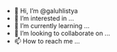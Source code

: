- 👋 Hi, I’m @galuhlistya
- 👀 I’m interested in ...
- 🌱 I’m currently learning ...
- 💞️ I’m looking to collaborate on ...
- 📫 How to reach me ...

<!---
galuhlistya/galuhlistya is a ✨ special ✨ repository because its `README.md` (this file) appears on your GitHub profile.
You can click the Preview link to take a look at your changes.
--->
